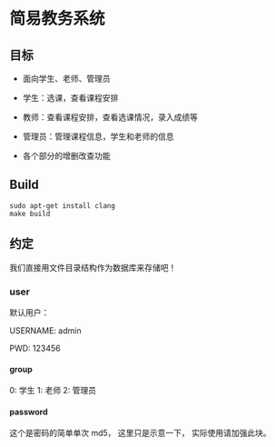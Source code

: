 # 简易教务系统

## 目标

- 面向学生、老师、管理员

- 学生：选课，查看课程安排

- 教师：查看课程安排，查看选课情况，录入成绩等

- 管理员：管理课程信息，学生和老师的信息

- 各个部分的增删改查功能

## Build

```
sudo apt-get install clang
make build
```

## 约定

我们直接用文件目录结构作为数据库来存储吧！

### user

默认用户：

USERNAME: admin

PWD: 123456

#### group

0: 学生
1: 老师
2: 管理员

#### password

这个是密码的简单单次 md5，
这里只是示意一下，
实际使用请加强此块。
